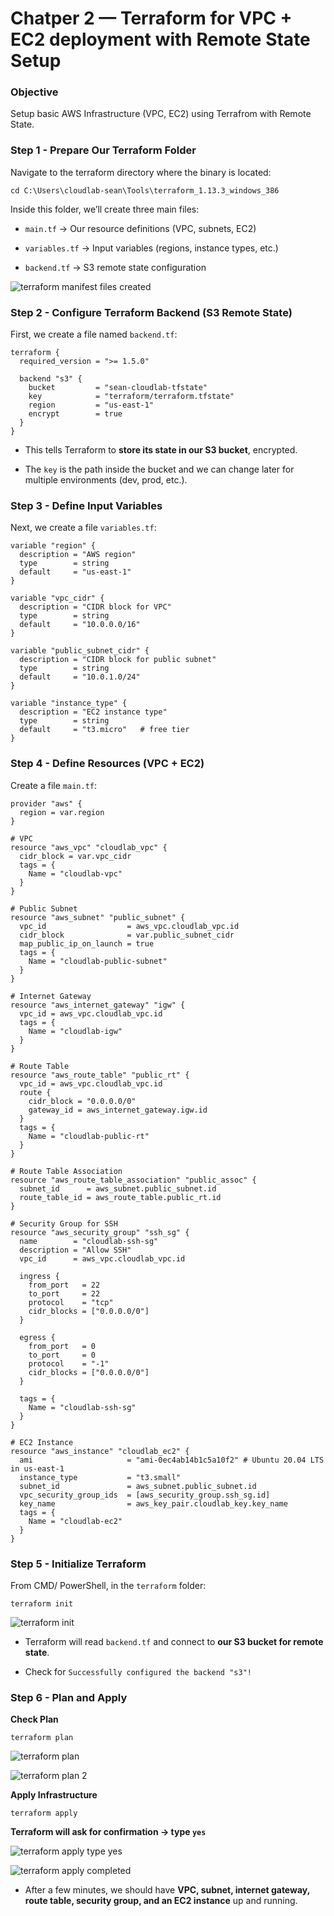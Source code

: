 # Chatper 2 — Terraform for VPC + EC2 deployment with Remote State Setup

### Objective
Setup basic AWS Infrastructure (VPC, EC2) using Terrafrom with Remote State.

### Step 1 - Prepare Our Terraform Folder

Navigate to the terraform directory where the binary is located:
```
cd C:\Users\cloudlab-sean\Tools\terraform_1.13.3_windows_386
```

Inside this folder, we’ll create three main files:

- `main.tf` → Our resource definitions (VPC, subnets, EC2)
    
- `variables.tf` → Input variables (regions, instance types, etc.)
    
- `backend.tf` → S3 remote state configuration

![terraform manifest files created](images/4.png)

### Step 2 - Configure Terraform Backend (S3 Remote State)

First, we create a file named `backend.tf`:
```
terraform {
  required_version = ">= 1.5.0"

  backend "s3" {
    bucket         = "sean-cloudlab-tfstate"
    key            = "terraform/terraform.tfstate"
    region         = "us-east-1"
    encrypt        = true
  }
}
```
- This tells Terraform to **store its state in our S3 bucket**, encrypted.
    
- The `key` is the path inside the bucket and we can change later for multiple environments (dev, prod, etc.).

### Step 3 - Define Input Variables

Next, we create a file `variables.tf`:
```
variable "region" {
  description = "AWS region"
  type        = string
  default     = "us-east-1"
}

variable "vpc_cidr" {
  description = "CIDR block for VPC"
  type        = string
  default     = "10.0.0.0/16"
}

variable "public_subnet_cidr" {
  description = "CIDR block for public subnet"
  type        = string
  default     = "10.0.1.0/24"
}

variable "instance_type" {
  description = "EC2 instance type"
  type        = string
  default     = "t3.micro"   # free tier
}
```

### Step 4 - Define Resources (VPC + EC2)

Create a file `main.tf`:
```
provider "aws" {
  region = var.region
}

# VPC
resource "aws_vpc" "cloudlab_vpc" {
  cidr_block = var.vpc_cidr
  tags = {
    Name = "cloudlab-vpc"
  }
}

# Public Subnet
resource "aws_subnet" "public_subnet" {
  vpc_id                  = aws_vpc.cloudlab_vpc.id
  cidr_block              = var.public_subnet_cidr
  map_public_ip_on_launch = true
  tags = {
    Name = "cloudlab-public-subnet"
  }
}

# Internet Gateway
resource "aws_internet_gateway" "igw" {
  vpc_id = aws_vpc.cloudlab_vpc.id
  tags = {
    Name = "cloudlab-igw"
  }
}

# Route Table
resource "aws_route_table" "public_rt" {
  vpc_id = aws_vpc.cloudlab_vpc.id
  route {
    cidr_block = "0.0.0.0/0"
    gateway_id = aws_internet_gateway.igw.id
  }
  tags = {
    Name = "cloudlab-public-rt"
  }
}

# Route Table Association
resource "aws_route_table_association" "public_assoc" {
  subnet_id      = aws_subnet.public_subnet.id
  route_table_id = aws_route_table.public_rt.id
}

# Security Group for SSH
resource "aws_security_group" "ssh_sg" {
  name        = "cloudlab-ssh-sg"
  description = "Allow SSH"
  vpc_id      = aws_vpc.cloudlab_vpc.id

  ingress {
    from_port   = 22
    to_port     = 22
    protocol    = "tcp"
    cidr_blocks = ["0.0.0.0/0"]
  }

  egress {
    from_port   = 0
    to_port     = 0
    protocol    = "-1"
    cidr_blocks = ["0.0.0.0/0"]
  }

  tags = {
    Name = "cloudlab-ssh-sg"
  }
}

# EC2 Instance
resource "aws_instance" "cloudlab_ec2" {
  ami                     = "ami-0ec4ab14b1c5a10f2" # Ubuntu 20.04 LTS in us-east-1
  instance_type           = "t3.small"
  subnet_id               = aws_subnet.public_subnet.id
  vpc_security_group_ids  = [aws_security_group.ssh_sg.id]
  key_name                = aws_key_pair.cloudlab_key.key_name
  tags = {
    Name = "cloudlab-ec2"
  }
}
```

### Step 5 - Initialize Terraform

From CMD/ PowerShell, in the `terraform` folder:
```
terraform init
```
![terraform init](images/5-2.png)

- Terraform will read `backend.tf` and connect to **our S3 bucket for remote state**.
    
- Check for `Successfully configured the backend "s3"!`

### Step 6 - Plan and Apply

**Check Plan**

```
terraform plan
```
![terraform plan](images/5-3.png)

![terraform plan 2](images/5-4.png)

**Apply Infrastructure**
```
terraform apply
```
**Terraform will ask for confirmation → type `yes`**

![terraform apply type yes](images/5-5.png)

![terraform apply completed](images/5-7.png)
    
- After a few minutes, we should have **VPC, subnet, internet gateway, route table, security group, and an EC2 instance** up and running.
